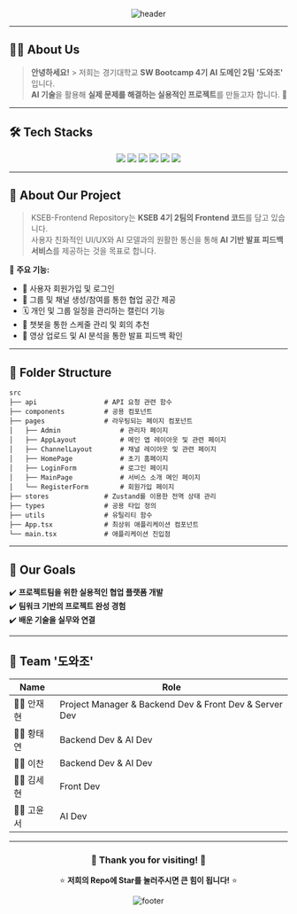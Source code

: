 <div align="center">
  
  ![header](https://capsule-render.vercel.app/api?type=waving&color=0:d5ccff,100:f4ffad&height=240&text=KSEB-AI%202팀%20'도와조'의%20Frontend%20Repository&animation=fadeIn&fontColor=6a5858&fontSize=35&fontAlignY=40&desc=경기대학교%20SW%20Bootcamp%204기%20AI%20도메인%20Team%202&descAlignY=60)

</div>

---

## 🧑‍💻 About Us
> **안녕하세요!** > 저희는 경기대학교 **SW Bootcamp 4기 AI 도메인 2팀 '도와조'** 입니다.  
> **AI 기술**을 활용해 **실제 문제를 해결하는 실용적인 프로젝트**를 만들고자 합니다. 🚀

---

## 🛠️ Tech Stacks

<p align="center">
  <img src="https://img.shields.io/badge/React-61DAFB?style=for-the-badge&logo=React&logoColor=black"/>
  <img src="https://img.shields.io/badge/TypeScript-3178C6?style=for-the-badge&logo=TypeScript&logoColor=white"/>
  <img src="https://img.shields.io/badge/Vite-646CFF?style=for-the-badge&logo=Vite&logoColor=white"/>
  <img src="https://img.shields.io/badge/Zustand-4A4A4A?style=for-the-badge&logo=Zustand&logoColor=white"/>
  <img src="https://img.shields.io/badge/axios-5A29E4?style=for-the-badge&logo=axios&logoColor=white"/>
  <img src="https://img.shields.io/badge/CSS%20Modules-000000?style=for-the-badge&logo=css-modules&logoColor=white"/>
</p>

---

## 📂 About Our Project

> KSEB-Frontend Repository는 **KSEB 4기 2팀의 Frontend 코드**를 담고 있습니다.  
> 사용자 친화적인 UI/UX와 AI 모델과의 원활한 통신을 통해 **AI 기반 발표 피드백 서비스**를 제공하는 것을 목표로 합니다.

📌 **주요 기능:**
- 📝 사용자 회원가입 및 로그인
- 🤝 그룹 및 채널 생성/참여를 통한 협업 공간 제공
- 🗓️ 개인 및 그룹 일정을 관리하는 캘린더 기능
- 🤖 챗봇을 통한 스케줄 관리 및 회의 추천
- 🎥 영상 업로드 및 AI 분석을 통한 발표 피드백 확인

---

## 🌳 Folder Structure

```
src
├── api                 # API 요청 관련 함수
├── components          # 공용 컴포넌트
├── pages               # 라우팅되는 페이지 컴포넌트
│   ├── Admin               # 관리자 페이지
│   ├── AppLayout           # 메인 앱 레이아웃 및 관련 페이지
│   ├── ChannelLayout       # 채널 레이아웃 및 관련 페이지
│   ├── HomePage            # 초기 홈페이지
│   ├── LoginForm           # 로그인 페이지
│   ├── MainPage            # 서비스 소개 메인 페이지
│   └── RegisterForm        # 회원가입 페이지
├── stores              # Zustand를 이용한 전역 상태 관리
├── types               # 공용 타입 정의
├── utils               # 유틸리티 함수
├── App.tsx             # 최상위 애플리케이션 컴포넌트
└── main.tsx            # 애플리케이션 진입점
```

---

## 🚀 Our Goals  
✔️ **프로젝트팀을 위한 실용적인 협업 플랫폼 개발**  
✔️ **팀워크 기반의 프로젝트 완성 경험**  
✔️ **배운 기술을 실무와 연결**  

---


## 🤝 Team '도와조'

| Name | Role |
|------|------|
| 🧑‍🎓 안재현 | Project Manager & Backend Dev & Front Dev & Server Dev |
| 🧑‍🎓 황태연 | Backend Dev & AI Dev |
| 🧑‍🎓 이찬 | Backend Dev & AI Dev |
| 🧑‍🎓 김세현 | Front Dev |
| 🧑‍🎓 고윤서 | AI Dev |

---

<div align="center">

### 🌟 Thank you for visiting! 🌟  
⭐️ **저희의 Repo에 Star를 눌러주시면 큰 힘이 됩니다!** ⭐️  

![footer](https://capsule-render.vercel.app/api?type=waving&color=0:f4ffad,100:d5ccff&height=120&section=footer)

</div>
